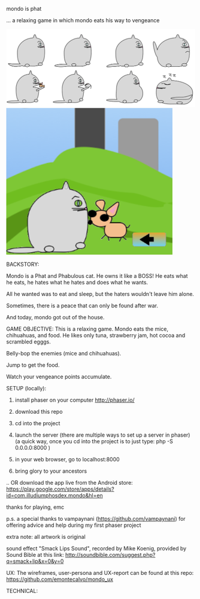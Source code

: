 mondo is phat

 ... a relaxing game in which mondo eats his way to vengeance

![Alt text](./images/mondo.png?raw=true "Mondi is Phat")
![Alt text](./mondo_live.png?raw=true "Mondi is Phat")


BACKSTORY:

 Mondo is a Phat and Phabulous cat.
 He owns it like a BOSS!
 He eats what he eats, he hates what he hates and
 does what he wants.

 All he wanted was to eat and sleep, but the haters wouldn't
 leave him alone.

 Sometimes, there is a peace that can only be found after war.

 And today, mondo got out of the house.


GAME OBJECTIVE:
This is a relaxing game.  Mondo eats the mice, chihuahuas,
and food.  He likes only tuna, strawberry jam, hot cocoa 
and scrambled egggs.

Belly-bop the enemies (mice and chihuahuas).

Jump to get the food.

Watch your vengeance points accumulate.


SETUP (locally):
1) install phaser on your computer
http://phaser.io/

2) download this repo

3) cd into the project

4)  launch the server 
 (there are multiple ways to set up a server in phaser)
 (a quick way, once you cd into the project is to just type:
php -S 0.0.0.0:8000 )

5) in your web browser, go to localhost:8000

6) bring glory to your ancestors

.. OR download the app live from the Android store:
https://play.google.com/store/apps/details?id=com.illudiumphosdex.mondo&hl=en


thanks for playing,
emc


p.s. a special thanks to vampaynani (https://github.com/vampaynani) for offering
advice and help during my first phaser project

extra note:
all artwork is original

sound effect "Smack Lips Sound", recorded by Mike Koenig,
provided by Sound Bible at this link:
http://soundbible.com/suggest.php?q=smack+lip&x=0&y=0


UX:
The wireframes, user-persona and UX-report can be found at this repo:
https://github.com/emontecalvo/mondo_ux

TECHNICAL:




